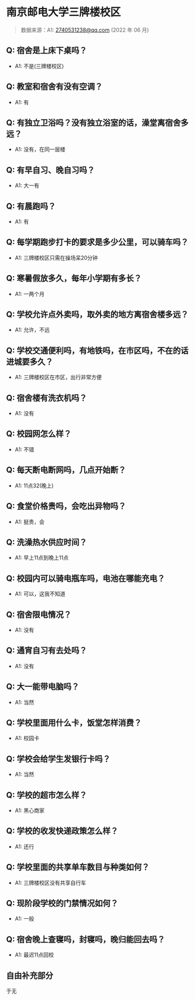 # 南京邮电大学三牌楼校区

> 数据来源：A1: 2740531238@qq.com (2022 年 06 月)

## Q: 宿舍是上床下桌吗？

- A1: 不是(三牌楼校区)

## Q: 教室和宿舍有没有空调？

- A1: 有

## Q: 有独立卫浴吗？没有独立浴室的话，澡堂离宿舍多远？

- A1: 没有，在同一层楼

## Q: 有早自习、晚自习吗？

- A1: 大一有

## Q: 有晨跑吗？

- A1: 有

## Q: 每学期跑步打卡的要求是多少公里，可以骑车吗？

- A1: 三牌楼校区只需在操场呆20分钟

## Q: 寒暑假放多久，每年小学期有多长？

- A1: 一两个月

## Q: 学校允许点外卖吗，取外卖的地方离宿舍楼多远？

- A1: 允许，不远

## Q: 学校交通便利吗，有地铁吗，在市区吗，不在的话进城要多久？

- A1: 三牌楼校区在市区，出行非常方便

## Q: 宿舍楼有洗衣机吗？

- A1: 没有

## Q: 校园网怎么样？

- A1: 不错

## Q: 每天断电断网吗，几点开始断？

- A1: 11点32(晚上)

## Q: 食堂价格贵吗，会吃出异物吗？

- A1: 挺贵，会

## Q: 洗澡热水供应时间？

- A1: 早上11点到晚上11点

## Q: 校园内可以骑电瓶车吗，电池在哪能充电？

- A1: 可以，这我不知道

## Q: 宿舍限电情况？

- A1: 没有

## Q: 通宵自习有去处吗？

- A1: 没有

## Q: 大一能带电脑吗？

- A1: 当然

## Q: 学校里面用什么卡，饭堂怎样消费？

- A1: 校园卡

## Q: 学校会给学生发银行卡吗？

- A1: 当然

## Q: 学校的超市怎么样？

- A1: 黑心商家

## Q: 学校的收发快递政策怎么样？

- A1: 还行

## Q: 学校里面的共享单车数目与种类如何？

- A1: 三牌楼校区没有共享自行车

## Q: 现阶段学校的门禁情况如何？

- A1: 一般

## Q: 宿舍晚上查寝吗，封寝吗，晚归能回去吗？

- A1: 最迟11点回校

## 自由补充部分

于无